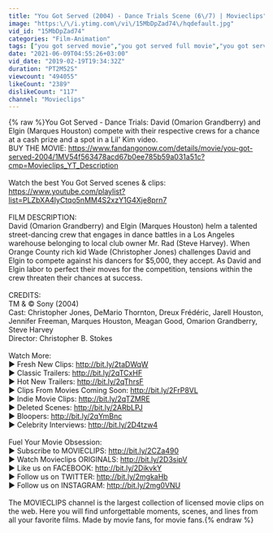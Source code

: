 ```yaml
---
title: "You Got Served (2004) - Dance Trials Scene (6\/7) | Movieclips"
image: "https:\/\/i.ytimg.com\/vi\/15MbDpZad74\/hqdefault.jpg"
vid_id: "15MbDpZad74"
categories: "Film-Animation"
tags: ["you got served movie","you got served full movie","you got served 2"]
date: "2021-06-09T04:55:26+03:00"
vid_date: "2019-02-19T19:34:32Z"
duration: "PT2M52S"
viewcount: "494055"
likeCount: "2389"
dislikeCount: "117"
channel: "Movieclips"
---
```

{% raw %}You Got Served - Dance Trials: David (Omarion Grandberry) and Elgin (Marques Houston) compete with their respective crews for a chance at a cash prize and a spot in a Lil' Kim video.<br />BUY THE MOVIE: <a rel="nofollow" target="blank" href="https://www.fandangonow.com/details/movie/you-got-served-2004/1MV54f563478acd67b0ee785b59a031a51c?cmp=Movieclips_YT_Description">https://www.fandangonow.com/details/movie/you-got-served-2004/1MV54f563478acd67b0ee785b59a031a51c?cmp=Movieclips_YT_Description</a><br /><br />Watch the best You Got Served scenes &amp; clips:<br /><a rel="nofollow" target="blank" href="https://www.youtube.com/playlist?list=PLZbXA4lyCtqo5nMM4S2xzY1G4Xje8prn7">https://www.youtube.com/playlist?list=PLZbXA4lyCtqo5nMM4S2xzY1G4Xje8prn7</a><br /><br />FILM DESCRIPTION:<br />David (Omarion Grandberry) and Elgin (Marques Houston) helm a talented street-dancing crew that engages in dance battles in a Los Angeles warehouse belonging to local club owner Mr. Rad (Steve Harvey). When Orange County rich kid Wade (Christopher Jones) challenges David and Elgin to compete against his dancers for $5,000, they accept. As David and Elgin labor to perfect their moves for the competition, tensions within the crew threaten their chances at success.<br /><br />CREDITS:<br />TM &amp; © Sony (2004)<br />Cast: Christopher Jones, DeMario Thornton, Dreux Frédéric, Jarell Houston, Jennifer Freeman, Marques Houston, Meagan Good, Omarion Grandberry, Steve Harvey<br />Director: Christopher B. Stokes<br /><br />Watch More:<br />► Fresh New Clips: <a rel="nofollow" target="blank" href="http://bit.ly/2taDWqW">http://bit.ly/2taDWqW</a><br />► Classic Trailers: <a rel="nofollow" target="blank" href="http://bit.ly/2qTCxHF">http://bit.ly/2qTCxHF</a><br />► Hot New Trailers: <a rel="nofollow" target="blank" href="http://bit.ly/2qThrsF">http://bit.ly/2qThrsF</a><br />► Clips From Movies Coming Soon: <a rel="nofollow" target="blank" href="http://bit.ly/2FrP8VL">http://bit.ly/2FrP8VL</a><br />► Indie Movie Clips: <a rel="nofollow" target="blank" href="http://bit.ly/2qTZMRE">http://bit.ly/2qTZMRE</a><br />► Deleted Scenes: <a rel="nofollow" target="blank" href="http://bit.ly/2ARbLPJ">http://bit.ly/2ARbLPJ</a><br />► Bloopers: <a rel="nofollow" target="blank" href="http://bit.ly/2qYmBnc">http://bit.ly/2qYmBnc</a><br />► Celebrity Interviews: <a rel="nofollow" target="blank" href="http://bit.ly/2D4tzw4">http://bit.ly/2D4tzw4</a><br /><br />Fuel Your Movie Obsession: <br />► Subscribe to MOVIECLIPS: <a rel="nofollow" target="blank" href="http://bit.ly/2CZa490">http://bit.ly/2CZa490</a><br />► Watch Movieclips ORIGINALS: <a rel="nofollow" target="blank" href="http://bit.ly/2D3sipV">http://bit.ly/2D3sipV</a><br />► Like us on FACEBOOK: <a rel="nofollow" target="blank" href="http://bit.ly/2DikvkY">http://bit.ly/2DikvkY</a><br />► Follow us on TWITTER: <a rel="nofollow" target="blank" href="http://bit.ly/2mgkaHb">http://bit.ly/2mgkaHb</a><br />► Follow us on INSTAGRAM: <a rel="nofollow" target="blank" href="http://bit.ly/2mg0VNU">http://bit.ly/2mg0VNU</a><br /><br />The MOVIECLIPS channel is the largest collection of licensed movie clips on the web. Here you will find unforgettable moments, scenes, and lines from all your favorite films. Made by movie fans, for movie fans.{% endraw %}
